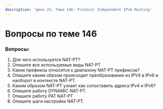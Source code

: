 ```yaml
---
description: 'Цикл 25, Тема 146: Protocol Independent IPv6 Routing'
---
```


# Вопросы по теме 146

### Вопросы:

1. Для чего используется NAT-PT?
2. Опишите все используемые виды NAT-PT
3. Какие префиксы относятся к диапазону NAT-PT префиксов?
4. Опишите каким обрзом происходит преобразование из IPV4 в IPv6 и наоборот в контексте NAT-PT.
5. Каким образом NAT-PT узнает как сопоставить адреса IPv4 и IPv6?
6. Опишите работу DYNAMIC NAT-PT.
7. Опишите работу PAT NAT-PT
8. Опишите шаги настройки NAT-PT.

